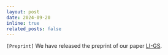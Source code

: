```yaml
---
layout: post
date: 2024-09-20
inline: true
related_posts: false
---
```


`[Preprint]` We have released the preprint of our paper [LI-GS](https://arxiv.org/abs/2409.12899).